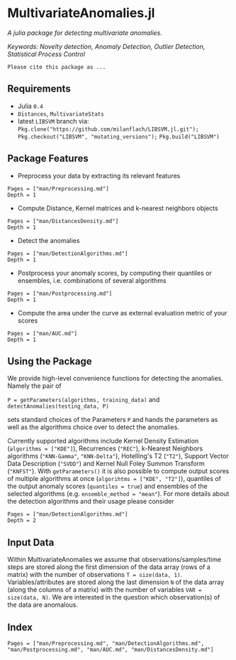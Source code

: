 # MultivariateAnomalies.jl 

*A julia package for detecting multivariate anomalies.*

*Keywords: Novelty detection, Anomaly Detection, Outlier Detection, Statistical Process Control*

    Please cite this package as ...

## Requirements

- Julia `0.4`
- `Distances`, `MultivariateStats`
-  latest `LIBSVM` branch via:
`Pkg.clone("https://github.com/milanflach/LIBSVM.jl.git");`
`Pkg.checkout("LIBSVM", "mutating_versions");`
`Pkg.build("LIBSVM")`

## Package Features

- Preprocess your data by extracting its relevant features
```@contents 
Pages = ["man/Preprocessing.md"]
Depth = 1
```
- Compute Distance, Kernel matrices and k-nearest neighbors objects
```@contents 
Pages = ["man/DistancesDensity.md"]
Depth = 1
```
- Detect the anomalies
```@contents 
Pages = ["man/DetectionAlgorithms.md"]
Depth = 1
```
- Postprocess your anomaly scores, by computing their quantiles or ensembles, i.e. combinations of several algorithms
 ```@contents 
Pages = ["man/Postprocessing.md"]
Depth = 1
```

- Compute the area under the curve as external evaluation metric of your scores
```@contents 
Pages = ["man/AUC.md"]
Depth = 1
```

## Using the Package

We provide high-level convenience functions for detecting the anomalies. Namely the pair of 

`P = getParameters(algorithms, training_data)` 
and
`detectAnomalies(testing_data, P)`

sets standard choices of the Parameters `P` and hands the parameters as well as the algorithms choice over to detect the anomalies. 

Currently supported algorithms include Kernel Density Estimation (`algorithms = ["KDE"]`), Recurrences (`"REC"`), k-Nearest Neighbors algorithms (`"KNN-Gamma"`, `"KNN-Delta"`), Hotelling's T2 (`"T2"`), Support Vector Data Description (`"SVDD"`) and Kernel Null Foley Summon Transform (`"KNFST"`). With `getParameters()` it is also possible to compute output scores of multiple algorithms at once (`algorihtms = ["KDE", "T2"]`), quantiles of the output anomaly scores (`quantiles = true`) and ensembles of the selected algorithms (e.g. `ensemble_method = "mean"`). For more details about the detection algorithms and their usage please consider 

```@contents 
Pages = ["man/DetectionAlgorithms.md"]
Depth = 2
```

## Input Data

Within MultivariateAnomalies we assume that observations/samples/time steps are stored along the first dimension of the data array (rows of a matrix) with the number of observations `T = size(data, 1)`. Variables/attributes are stored along the last dimension `N` of the data array (along the columns of a matrix) with the number of variables `VAR = size(data, N)`. We are interested in the question which observation(s) of the data are anomalous.

## Index

```@index
Pages = ["man/Preprocessing.md", "man/DetectionAlgorithms.md", "man/Postprocessing.md", "man/AUC.md", "man/DistancesDensity.md"]
```